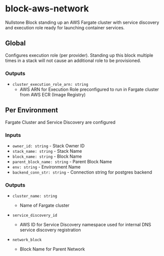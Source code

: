 # block-aws-network

Nullstone Block standing up an AWS Fargate cluster with service discovery and execution role ready for launching container services.

## Global

Configures execution role (per provider).
Standing up this block multiple times in a stack will not cause an additional role to be provisioned.

### Outputs

- `cluster_execution_role_arn: string`
  - AWS ARN for Execution Role preconfigured to run in Fargate cluster from AWS ECR (Image Registry) 

## Per Environment

Fargate Cluster and Service Discovery are configured

### Inputs

- `owner_id: string` - Stack Owner ID
- `stack_name: string` - Stack Name
- `block_name: string` - Block Name
- `parent_block_name: string` - Parent Block Name
- `env: string` - Environment Name
- `backend_conn_str: string` - Connection string for postgres backend

### Outputs

- `cluster_name: string`
  - Name of Fargate cluster

- `service_discovery_id`
  - AWS ID for Service Discovery namespace used for internal DNS service discovery registration 

- `network_block`
  - Block Name for Parent Network
